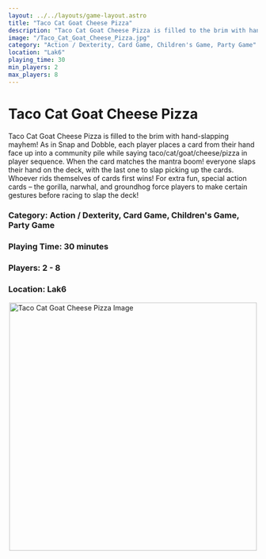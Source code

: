 ```yaml
---
layout: ../../layouts/game-layout.astro
title: "Taco Cat Goat Cheese Pizza"
description: "Taco Cat Goat Cheese Pizza is filled to the brim with hand-slapping mayhem! As in Snap and Dobble, each player places a card from their hand face up into a community pile while saying taco/cat/goat/cheese/pizza in player sequence."
image: "/Taco_Cat_Goat_Cheese_Pizza.jpg"
category: "Action / Dexterity, Card Game, Children's Game, Party Game"
location: "Lak6"
playing_time: 30
min_players: 2
max_players: 8
---
```

# Taco Cat Goat Cheese Pizza

Taco Cat Goat Cheese Pizza is filled to the brim with hand-slapping mayhem! As in Snap and Dobble, each player places a card from their hand face up into a community pile while saying taco/cat/goat/cheese/pizza in player sequence. When the card matches the mantra   boom!   everyone slaps their hand on the deck, with the last one to slap picking up the cards. Whoever rids themselves of cards first wins!  For extra fun, special action cards &ndash; the gorilla, narwhal, and groundhog   force players to make certain gestures before racing to slap the deck!  

### Category: Action / Dexterity, Card Game, Children's Game, Party Game

### Playing Time: 30 minutes

### Players: 2 - 8

### Location: Lak6

<img src="/Taco_Cat_Goat_Cheese_Pizza.jpg" alt="Taco Cat Goat Cheese Pizza Image" width="500" style="display: block; margin: 0 auto">

    
